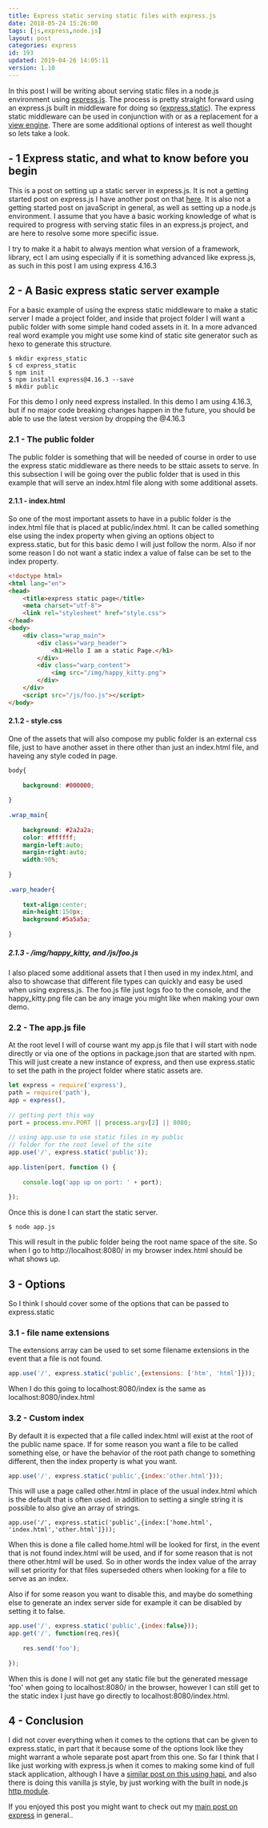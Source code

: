 ```yaml
---
title: Express static serving static files with express.js
date: 2018-05-24 15:26:00
tags: [js,express,node.js]
layout: post
categories: express
id: 193
updated: 2019-04-26 14:05:11
version: 1.10
---
```


In this post I will be writing about serving static files in a node.js environment using [express.js](https://expressjs.com/). The process is pretty straight forward using an express.js built in middleware for doing so ([express.static](https://expressjs.com/en/4x/api.html#express.static)). The express static middleware can be used in conjunction with or as a replacement for a [view engine](/2019/04/25/express-view). There are some additional options of interest as well thought so lets take a look.

<!-- more -->

## - 1 Express static, and what to know before you begin

This is a post on setting up a static server in express.js. It is not a getting started post on express.js I have another post on that [here](/2018/05/21/express-getting-started). It is also not a getting started post on javaScript in general, as well as setting up a node.js environment. I assume that you have a basic working knowledge of what is required to progress with serving static files in an express.js project, and are here to resolve some more specific issue.

I try to make it a habit to always mention what version of a framework, library, ect I am using especially if it is something advanced like express.js, as such in this post I am using express 4.16.3

## 2 - A Basic express static server example

For a basic example of using the express static middleware to make a static server I made a project folder, and inside that project folder I will want a public folder with some simple hand coded assets in it. In a more advanced real word example you might use some kind of static site generator such as hexo to generate this structure.

```
$ mkdir express_static
$ cd express_static
$ npm init
$ npm install express@4.16.3 --save
$ mkdir public
```

For this demo I only need express installed. In this demo I am using 4.16.3, but if no major code breaking changes happen in the future, you should be able to use the latest version by dropping the @4.16.3

### 2.1 - The public folder

The public folder is something that will be needed of course in order to use the express static middleware as there needs to be sttaic assets to serve. In this subsection I will be going over the public folder that is used in this example that will serve an index.html file along with some additional assets.

#### 2.1.1 - index.html

So one of the most important assets to have in a public folder is the index.html file that is placed at public/index.html. It can be called something else using the index property when giving an options object to express.static, but for this basic demo I will just follow the norm. Also if nor some reason I do not want a static index a value of false can be set to the index property.

```html
<!doctype html>
<html lang="en">
<head>
    <title>express static page</title>
    <meta charset="utf-8">
    <link rel="stylesheet" href="style.css">
</head>
<body>
    <div class="wrap_main">
        <div class="warp_header">
            <h1>Hello I am a static Page.</h1>
        </div>
        <div class="warp_content">
            <img src="/img/happy_kitty.png">
        </div>
    </div>
    <script src="/js/foo.js"></script>
</body>
```

#### 2.1.2 - style.css

One of the assets that will also compose my public folder is an external css file, just to have another asset in there other than just an index.html file, and haveing any style coded in page.

```css
body{
 
    background: #000000;
 
}
 
.wrap_main{
 
    background: #2a2a2a;
    color: #ffffff;
    margin-left:auto;
    margin-right:auto;
    width:90%;
 
}
 
.warp_header{
 
    text-align:center;
    min-height:150px;
    background:#5a5a5a;
 
}
```

##### 2.1.3 - /img/happy_kitty, and /js/foo.js

I also placed some additional assets that I then used in my index.html, and also to showcase that different file types can quickly and easy be used when using express.js. The foo.js file just logs foo to the console, and the happy_kitty.png file can be any image you might like when making your own demo.

### 2.2 - The app.js file

At the root level I will of course want my app.js file that I will start with node directly or via one of the options in package.json that are started with npm. This will just create a new instance of express, and then use express.static to set the path in the project folder where static assets are.
 
```js
let express = require('express'),
path = require('path'),
app = express(),
 
// getting port this way
port = process.env.PORT || process.argv[2] || 8080;
 
// using app.use to use static files in my public 
// folder for the root level of the site
app.use('/', express.static('public'));
 
app.listen(port, function () {
 
    console.log('app up on port: ' + port);
 
});
```

Once this is done I can start the static server.

```
$ node app.js
```

This will result in the public folder being the root name space of the site. So when I go to http://localhost:8080/ in my browser index.html should be what shows up.

## 3 - Options

So I think I should cover some of the options that can be passed to express.static

### 3.1 - file name extensions

The extensions array can be used to set some filename extensions in the event that a file is not found.

```js
app.use('/', express.static('public',{extensions: ['htm', 'html']}));
```

When I do this going to localhost:8080/index is the same as localhost:8080/index.html

### 3.2 - Custom index

By default it is expected that a file called index.html will exist at the root of the public name space. If for some reason you want a file to be called something else, or have the behavior of the root path change to something different, then the index property is what you want.

```js
app.use('/', express.static('public',{index:'other.html'}));
```

This will use a page called other.html in place of the usual index.html which is the default that is often used. in addition to setting a single string it is possible to also give an array of strings.

```
app.use('/', express.static('public',{index:['home.html', 'index.html','other.html']}));
```

When this is done a file called home.html will be looked for first, in the event that is not found index.html will be used, and if for some reason that is not there other.html will be used. So in other words the index value of the array will set priority for that files superseded others when looking for a file to serve as an index.

Also if for some reason you want to disable this, and maybe do something else to generate an index server side for example it can be disabled by setting it to false.

```js
app.use('/', express.static('public',{index:false}));
app.get('/', function(req,res){
 
    res.send('foo');
 
});
```

When this is done I will not get any static file but the generated message 'foo' when going to localhost:8080/ in the browser, however I can still get to the static index I just have go directly to localhost:8080/index.html.

## 4 - Conclusion

I did not cover everything when it comes to the options that can be given to express.static, in part that it because some of the options look like they might warrant a whole separate post apart from this one. So far I think that I like just working with express.js when it comes to making some kind of full stack application, although I have a [similar post on this using hapi](/2017/10/01/hapi-static-file-server/), and also there is doing this vanilla js style, by just working with the built in node.js [http module](/2018/02/06/nodejs-http/). 

If you enjoyed this post you might want to check out my [main post on express](/2018/06/12/express/) in general..